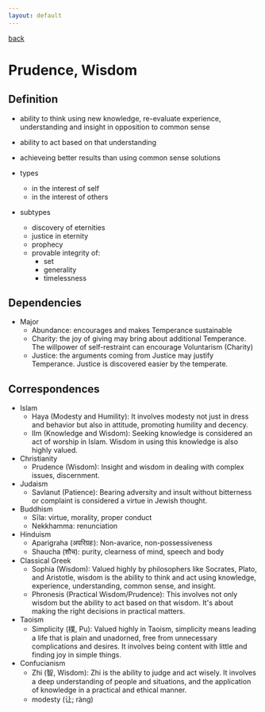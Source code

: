 ```yaml
---
layout: default
---
```

[back](./)

# Prudence, Wisdom

## Definition

- ability to think using new knowledge, re-evaluate experience, understanding and insight in opposition to common sense
- ability to act based on that understanding
- achieveing better results than using common sense solutions

- types
    - in the interest of self
    - in the interest of others

- subtypes
    - discovery of eternities
    - justice in eternity
    - prophecy
    - provable integrity of:
        - set
        - generality
        - timelessness

## Dependencies

- Major
    - Abundance: encourages and makes Temperance sustainable
    - Charity: the joy of giving may bring about additional Temperance. The willpower of self-restraint can encourage Voluntarism (Charity)
    - Justice: the arguments coming from Justice may justify Temperance. Justice is discovered easier by the temperate.


## Correspondences

- Islam
    - Haya (Modesty and Humility): It involves modesty not just in dress and behavior but also in attitude, promoting humility and decency.
    - Ilm (Knowledge and Wisdom): Seeking knowledge is considered an act of worship in Islam. Wisdom in using this knowledge is also highly valued.
- Christianity
    - Prudence (Wisdom): Insight and wisdom in dealing with complex issues, discernment.
- Judaism
    - Savlanut (Patience): Bearing adversity and insult without bitterness or complaint is considered a virtue in Jewish thought.
- Buddhism
    - Sīla: virtue, morality, proper conduct
    - Nekkhamma: renunciation
- Hinduism
    - Aparigraha (अपरिग्रहः): Non-avarice, non-possessiveness
    - Shaucha (शौच): purity, clearness of mind, speech and body
- Classical Greek
    - Sophia (Wisdom): Valued highly by philosophers like Socrates, Plato, and Aristotle, wisdom is the ability to think and act using knowledge, experience, understanding, common sense, and insight.
    - Phronesis (Practical Wisdom/Prudence): This involves not only wisdom but the ability to act based on that wisdom. It's about making the right decisions in practical matters.
- Taoism
    - Simplicity (樸, Pu): Valued highly in Taoism, simplicity means leading a life that is plain and unadorned, free from unnecessary complications and desires. It involves being content with little and finding joy in simple things.
- Confucianism
    - Zhi (智, Wisdom): Zhi is the ability to judge and act wisely. It involves a deep understanding of people and situations, and the application of knowledge in a practical and ethical manner.
    - modesty (让; ràng)
